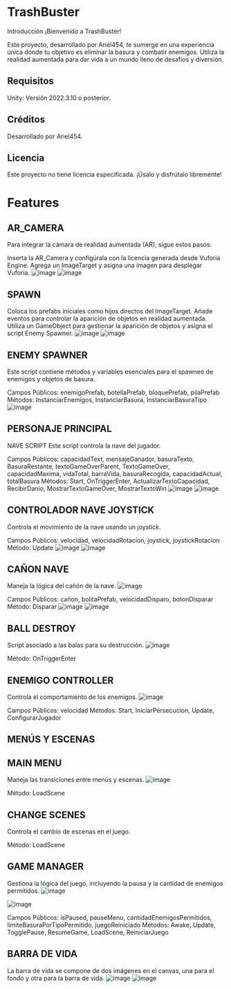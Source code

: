 # TrashBuster
Introducción
¡Bienvenido a TrashBuster!

Este proyecto, desarrollado por Ariel454, te sumerge en una experiencia única donde tu objetivo es eliminar la basura y combatir enemigos. Utiliza la realidad aumentada para dar vida a un mundo lleno de desafíos y diversión.

## Requisitos
Unity: Versión 2022.3.10 o posterior.
## Créditos
Desarrollado por Ariel454.

## Licencia
Este proyecto no tiene licencia especificada. ¡Úsalo y disfrútalo libremente!

# Features
## AR_CAMERA
Para integrar la cámara de realidad aumentada (AR), sigue estos pasos:

Inserta la AR_Camera y configúrala con la licencia generada desde Vuforia Engine.
Agrega un ImageTarget y asigna una imagen para desplegar Vuforia.
![image](https://github.com/Ariel454/AR_ProjectP2Vuforia/assets/121766763/1e2891fa-feb0-48e0-90bf-6ed38a5c7fd1)
![image](https://github.com/Ariel454/AR_ProjectP2Vuforia/assets/121766763/e382c26e-225a-4529-bee6-c809bbbebfa7)


## SPAWN
Coloca los prefabs iniciales como hijos directos del ImageTarget.
Añade eventos para controlar la aparición de objetos en realidad aumentada.
Utiliza un GameObject para gestionar la aparición de objetos y asigna el script Enemy Spawner.
![image](https://github.com/Ariel454/AR_ProjectP2Vuforia/assets/121766763/e447db5a-6fe1-4147-a3e4-be309928c29f)
![image](https://github.com/Ariel454/AR_ProjectP2Vuforia/assets/121766763/4ecf8129-44d2-4f68-b90d-93721b1a58bd)


## ENEMY SPAWNER
Este script contiene métodos y variables esenciales para el spawneo de enemigos y objetos de basura.

Campos Públicos: enemigoPrefab, botellaPrefab, bloquePrefab, pilaPrefab
Métodos: InstanciarEnemigos, InstanciarBasura, InstanciarBasuraTipo
![image](https://github.com/Ariel454/AR_ProjectP2Vuforia/assets/121766763/da8055a2-95e5-446c-9728-ce14b6472448)

## PERSONAJE PRINCIPAL
NAVE SCRIPT
Este script controla la nave del jugador.

Campos Públicos: capacidadText, mensajeGanador, basuraTexto, BasuraRestante, textoGameOverParent, TextoGameOver, capacidadMaxima, vidaTotal, barraVida, basuraRecogida, capacidadActual, totalBasura
Métodos: Start, OnTriggerEnter, ActualizarTextoCapacidad, RecibirDanio, MostrarTextoGameOver, MostrarTextoWin
![image](https://github.com/Ariel454/AR_ProjectP2Vuforia/assets/121766763/d2477fe9-e5b5-4e84-a24a-ad0de48ecfda)
![image](https://github.com/Ariel454/AR_ProjectP2Vuforia/assets/121766763/41b33278-9a3c-4d55-9c40-d47cc948df9e)

## CONTROLADOR NAVE JOYSTICK
Controla el movimiento de la nave usando un joystick.

Campos Públicos: velocidad, velocidadRotacion, joystick, joystickRotacion
Método: Update
![image](https://github.com/Ariel454/AR_ProjectP2Vuforia/assets/121766763/9b9b211f-bb2b-4f6a-a729-1775535f638a)
![image](https://github.com/Ariel454/AR_ProjectP2Vuforia/assets/121766763/e3005cbb-1dfe-409a-a33f-40ddd7edec22)
## CAÑON NAVE
Maneja la lógica del cañón de la nave.
![image](https://github.com/Ariel454/AR_ProjectP2Vuforia/assets/121766763/1352bc5b-5b70-4fd4-9471-3f2150e75edb)


Campos Públicos: cañon, bolitaPrefab, velocidadDisparo, botonDisparar
Método: Disparar
![image](https://github.com/Ariel454/AR_ProjectP2Vuforia/assets/121766763/5ccd5de5-273b-4dd8-a31b-b39c8a47ec8b)
![image](https://github.com/Ariel454/AR_ProjectP2Vuforia/assets/121766763/6d4fbe48-6cfa-4798-99d1-e33b55f8e9f0)

## BALL DESTROY
Script asociado a las balas para su destrucción.
![image](https://github.com/Ariel454/AR_ProjectP2Vuforia/assets/121766763/772d3fa9-83d7-45c5-bcbc-1fe798555af7)

Método: OnTriggerEnter
## ENEMIGO CONTROLLER
Controla el comportamiento de los enemigos.
![image](https://github.com/Ariel454/AR_ProjectP2Vuforia/assets/121766763/b35a6eb7-7720-45bb-81b2-093e714c7090)

Campos Públicos: velocidad
Métodos: Start, IniciarPersecucion, Update, ConfigurarJugador
## MENÚS Y ESCENAS
## MAIN MENU
Maneja las transiciones entre menús y escenas.
![image](https://github.com/Ariel454/AR_ProjectP2Vuforia/assets/121766763/0cf23a0b-3b4b-42f6-8d2e-0ae80d8c30d3)

Método: LoadScene
## CHANGE SCENES
Controla el cambio de escenas en el juego.

Método: LoadScene
## GAME MANAGER
Gestiona la lógica del juego, incluyendo la pausa y la cantidad de enemigos permitidos.
![image](https://github.com/Ariel454/AR_ProjectP2Vuforia/assets/121766763/ff123af0-2c59-4c08-9f87-68374a130778)

![image](https://github.com/Ariel454/AR_ProjectP2Vuforia/assets/121766763/e30b0ab6-0865-41fd-a9a7-317dfdc22cd1)

Campos Públicos: isPaused, pauseMenu, cantidadEnemigosPermitidos, limiteBasuraPorTipoPermitido, juegoReiniciado
Métodos: Awake, Update, TogglePause, ResumeGame, LoadScene, ReiniciarJuego
## BARRA DE VIDA
La barra de vida se compone de dos imágenes en el canvas, una para el fondo y otra para la barra de vida.
![image](https://github.com/Ariel454/AR_ProjectP2Vuforia/assets/121766763/81d7ef38-2d2f-4c8f-9f14-1426c99a9b63)
![image](https://github.com/Ariel454/AR_ProjectP2Vuforia/assets/121766763/0181f3b7-af95-465f-a52a-ab9c77397657)

